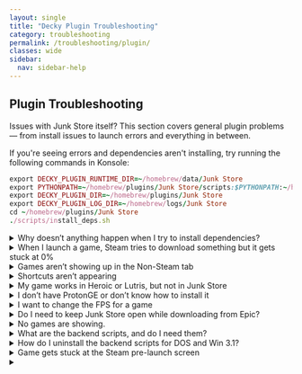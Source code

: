 ```yaml
---
layout: single
title: "Decky Plugin Troubleshooting"
category: troubleshooting
permalink: /troubleshooting/plugin/
classes: wide
sidebar:
  nav: sidebar-help
---
```


## Plugin Troubleshooting

Issues with Junk Store itself? This section covers general plugin problems — from install issues to launch errors and everything in between.


If you're seeing errors and dependencies aren't installing, try running the following commands in Konsole:

```ruby
export DECKY_PLUGIN_RUNTIME_DIR=~/homebrew/data/Junk Store
export PYTHONPATH=~/homebrew/plugins/Junk Store/scripts:$PYTHONPATH:~/homebrew/plugins/Junk Store/scripts/shared
export DECKY_PLUGIN_DIR=~/homebrew/plugins/Junk Store
export DECKY_PLUGIN_LOG_DIR=~/homebrew/logs/Junk Store
cd ~/homebrew/plugins/Junk Store
./scripts/install_deps.sh
```

<details class="troubleshooting-box">
  <summary>Why doesn’t anything happen when I try to install dependencies?</summary>
  <p>
    First, please be patient! Some users report it starts working after taking a break and trying again later. This isn’t a plugin issue. We suspect automatic DDoS protection may be throttling connections if too many requests happen too quickly.
  </p>
</details>

<details class="troubleshooting-box">
  <summary>When I launch a game, Steam tries to download something but it gets stuck at 0%</summary>
  <p>
    This is a known Steam issue, possibly related to Proton 9. Open the game’s properties in Steam and switch to any other Proton version. That should resolve the issue.
  </p>
</details>

<details class="troubleshooting-box">
  <summary>Games aren’t showing up in the Non-Steam tab</summary>
  <p>
    Check your settings and make sure the shortcut isn’t hidden. After changing settings, reboot your Steam Deck for changes to take effect.
  </p>
</details>

<details class="troubleshooting-box">
  <summary>Shortcuts aren’t appearing</summary>
  <p>
    Try rebooting your device first. If they still don’t appear, ask for help in the <em>plugin-support</em> forum on Discord.
  </p>
</details>

<details class="troubleshooting-box">
  <summary>My game works in Heroic or Lutris, but not in Junk Store</summary>
  <p>
    Games that run in Heroic or Lutris usually work in Junk Store too—it’s just a matter of finding the right tweaks.<br>
    - Try switching to a different GE-Proton version.<br>
    - Install any required or missing dependicenies (you may sometimes get a prompt to install a Microsoft C++ runtime, or something else).<br>
    - Some Epic games require the EOS overlay to be enabled before they will work. Make sure you have installed this globally (Epic tab) and enabled it for the game (done from the game page in Junk Store).<br>


    Please refer to our [Tutorials](/help/tutorials/) section to see how to change/check your Proton version or install Microsoft C++ runtimes if you are unsure how to do this.
    

    If that doesn’t work, ask for help in our Discord server. Please be patient—our team is small! We will help if we can, while we have a decent library we don't have every game so may only be able to offer advice instead of fixes.
  </p>
</details>

<details class="troubleshooting-box">
  <summary>I don’t have ProtonGE or don’t know how to install it</summary>
  <p>
    We recommend installing the <strong>Wine Cellar</strong> plugin from the Decky Store. It helps you manage ProtonGE versions easily.

    Please refer to our [Tutorials](/help/tutorials/) section to see how to change/check your Proton version if you are unsure how to do this.
  </p>
</details>

<details class="troubleshooting-box">
  <summary>I want to change the FPS for a game</summary>
  <p>
    Open Junk Store through the Decky plugin and select your game. Click the gear icon and choose <em>Proton Config</em>. Scroll to the bottom and adjust the framerate setting.
  </p>
</details>

<details class="troubleshooting-box">
  <summary>Do I need to keep Junk Store open while downloading from Epic?</summary>
  <p>
    Yes. Junk Store doesn't have a background download queue. If you close or leave the plugin, your download may stop or behave unpredictably.
  </p>
</details>

<details class="troubleshooting-box">
  <summary>No games are showing.</summary>
  <p>
    Make sure you try the following tips:<br><br>
    • Refresh your games list from the main Epic tab:<br>
    &nbsp;&nbsp;<strong>Sliders menu &gt; Refresh Games List</strong><br><br>
    • Reboot the Steam Deck<br><br>
    • Log out and log back into your Epic account
  </p>
</details>


<details class="troubleshooting-box">
  <summary>What are the backend scripts, and do I need them?</summary>
  <p>
    These are optional example scripts mainly for DOSBox games. They are not officially supported and may stop working if Junk Store is updated. Use them only if you know how they work.
  </p>
</details>

<details class="troubleshooting-box">
  <summary>How do I uninstall the backend scripts for DOS and Win 3.1?</summary>
  <p>
    You can delete them manually from:
    <br>
    <code>~/homebrew/data/Junk Store/scripts/Extensions</code>
  </p>
</details>

<details class="troubleshooting-box">
  <summary>Game gets stuck at the Steam pre-launch screen</summary>
  <p>
    This might be caused by another plugin (like <strong>decky-cloud-save</strong>) locking Junk Store’s files. Make sure nothing is interfering with this folder:
    <br>
    <code>/home/deck/homebrew/data/Junk Store</code>
    <br>
    Junk Store relies on that data directory to function correctly.
  </p>
</details>

<details class="troubleshooting-box">
  <summary></summary>
  <p>

  </p>
</details>

